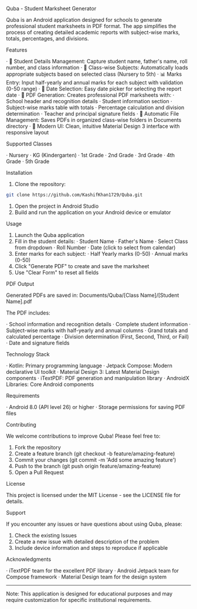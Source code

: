 Quba - Student Marksheet Generator

Quba is an Android application designed for schools to generate professional student marksheets in PDF format. The app simplifies the process of creating detailed academic reports with subject-wise marks, totals, percentages, and divisions.

Features

· 📝 Student Details Management: Capture student name, father's name, roll number, and class information
· 🎯 Class-wise Subjects: Automatically loads appropriate subjects based on selected class (Nursery to 5th)
· 📊 Marks Entry: Input half-yearly and annual marks for each subject with validation (0-50 range)
· 📅 Date Selection: Easy date picker for selecting the report date
· 📄 PDF Generation: Creates professional PDF marksheets with:
  · School header and recognition details
  · Student information section
  · Subject-wise marks table with totals
  · Percentage calculation and division determination
  · Teacher and principal signature fields
· 💾 Automatic File Management: Saves PDFs in organized class-wise folders in Documents directory
· 🎨 Modern UI: Clean, intuitive Material Design 3 interface with responsive layout

Supported Classes

· Nursery
· KG (Kindergarten)
· 1st Grade
· 2nd Grade
· 3rd Grade
· 4th Grade
· 5th Grade

Installation

1. Clone the repository:

```bash
git clone https://github.com/KashifKhan1729/Quba.git
```

1. Open the project in Android Studio
2. Build and run the application on your Android device or emulator

Usage

1. Launch the Quba application
2. Fill in the student details:
   · Student Name
   · Father's Name
   · Select Class from dropdown
   · Roll Number
   · Date (click to select from calendar)
3. Enter marks for each subject:
   · Half Yearly marks (0-50)
   · Annual marks (0-50)
4. Click "Generate PDF" to create and save the marksheet
5. Use "Clear Form" to reset all fields

PDF Output

Generated PDFs are saved in: Documents/Quba/[Class Name]/[Student Name].pdf

The PDF includes:

· School information and recognition details
· Complete student information
· Subject-wise marks with half-yearly and annual columns
· Grand totals and calculated percentage
· Division determination (First, Second, Third, or Fail)
· Date and signature fields

Technology Stack

· Kotlin: Primary programming language
· Jetpack Compose: Modern declarative UI toolkit
· Material Design 3: Latest Material Design components
· iTextPDF: PDF generation and manipulation library
· AndroidX Libraries: Core Android components

Requirements

· Android 8.0 (API level 26) or higher
· Storage permissions for saving PDF files

Contributing

We welcome contributions to improve Quba! Please feel free to:

1. Fork the repository
2. Create a feature branch (git checkout -b feature/amazing-feature)
3. Commit your changes (git commit -m 'Add some amazing feature')
4. Push to the branch (git push origin feature/amazing-feature)
5. Open a Pull Request

License

This project is licensed under the MIT License - see the LICENSE file for details.

Support

If you encounter any issues or have questions about using Quba, please:

1. Check the existing Issues
2. Create a new issue with detailed description of the problem
3. Include device information and steps to reproduce if applicable

Acknowledgments

· iTextPDF team for the excellent PDF library
· Android Jetpack team for Compose framework
· Material Design team for the design system

---

Note: This application is designed for educational purposes and may require customization for specific institutional requirements.
